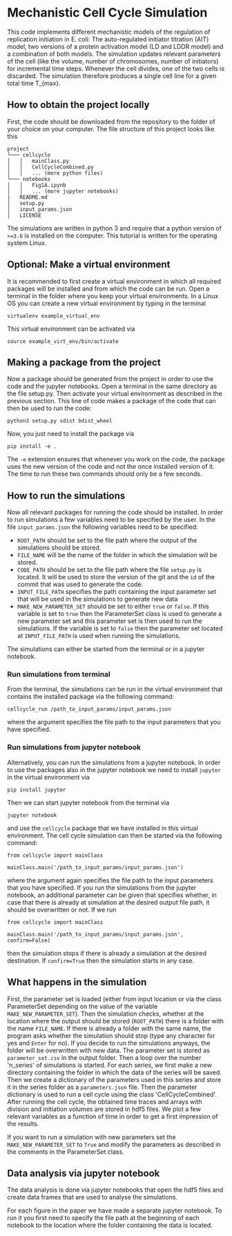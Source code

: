 # Mechanistic Cell Cycle Simulation

This code implements different mechanistic models of the regulation of replication initiation in E. coli: The auto-regulated initiator titration (AIT) model, two versions of a protein activation model (LD and LDDR model) and a combination of both models. 
The simulation updates relevant parameters of the cell (like the volume, number of chromosomes, number of initiators) for incremental time steps. Whenever the cell divides, one of the two cells is discarded. The simulation therefore produces a single cell line for a given total time T_{max}. 

## How to obtain the project locally
First, the code should be downloaded from the repository to the folder of your choice on your computer. 
The file structure of this project looks like this

```
project
└─── cellcycle
│   │   mainClass.py
│   │   CellCycleCombined.py
│   │   ... (more python files)
└─── notebooks
│   │   Fig1A.ipynb
│   │   ... (more jupyter notebooks)
|   README.md
│   setup.py    
│   input_params.json 
│   LICENSE   
```
The simulations are written in python 3 and require that a python version of ``>=3.6`` is installed on the computer. This tutorial is written for the operating system Linux.
## Optional: Make a virtual environment
 It is recommended to first create a virtual environment in which all required packages will be installed and from which the code can be run. Open a terminal in the folder where you keep your virtual environments. In a Linux OS you can create a new virtual environment by typing in the terminal
 ```console
 virtualenv example_virtual_env
 ```
 This virtual environment can be activated via
 ```console
source example_virt_env/bin/activate
```

## Making a package from the project
Now a package should be generated from the project in order to use the code and the jupyter notebooks. Open a terminal in the same directory as the file setup.py. Then activate your virtual environment as described in the previous section.
This line of code makes a package of the code that can then be used to run the code:

```console
python3 setup.py sdist bdist_wheel
```
Now, you just need to install the package via
```console
pip install -e .
```
The ``-e`` extension ensures that whenever you work on the code, the package uses the new version of the code and not the once installed version of it. The time to run these two commands should only be a few seconds.

## How to run the simulations
Now all relevant packages for running the code should be installed. In order to run simulations a few variables need to be specified by the user. In the file ``input_params.json`` the following variables need to be specified:

- ``ROOT_PATH`` should be set to the file path where the output of the simulations should be stored. 
- ``FILE_NAME`` will be the name of the folder in which the simulation will be stored.
- ``CODE_PATH`` should be set to the file path where the file ``setup.py`` is located. It will be used to store the version of the git and the ``id`` of the commit that was used to generate the code.
- ``INPUT_FILE_PATH`` specifies the path containing the input parameter set that will be used in the simulations to generate new data
- ``MAKE_NEW_PARAMETER_SET`` should be set to either ``true`` or ``false``. If this variable is set to ``true`` then the ParameterSet class is used to generate a new parameter set and this parameter set is then used to run the simulations. If the variable is set to ``false`` then the parameter set located at ``INPUT_FILE_PATH`` is used when running the simulations.

The simulations can either be started from the terminal or in a jupyter notebook. 

### Run simulations from terminal
From the terminal, the simulations can be run in the virtual environment that contains the installed package via the following command:
```console
cellcycle_run /path_to_input_params/input_params.json
```
where the argument specifies the file path to the input parameters that you have specified.

### Run simulations from jupyter notebook
Alternatively, you can run the simulations from a jupyter notebook. In order to use the packages also in the jupyter notebook we need to install ``jupyter`` in the virtual environment via

```console
pip install jupyter
```

Then we can start jupyter notebook from the terminal via 

```console
jupyter notebook
```
and use the ``cellcycle`` package that we have installed in this virtual environment. The cell cycle simulation can then be started via the following command:

```console
from cellcycle import mainClass

mainClass.main('/path_to_input_params/input_params.json')
```
where the argument again specifies the file path to the input parameters that you have specified. If you run the simulations from the jupyter notebook, an additional parameter can be given that specifies whether, in case that there is already at simulation at the desired output file path, it should be overwritten or not. If we run 
```console
from cellcycle import mainClass

mainClass.main('/path_to_input_params/input_params.json', confirm=False)
```
then the simulation stops if there is already a simulation at the desired destination. If ``confirm=True`` then the simulation starts in any case. 

## What happens in the simulation

First, the parameter set is loaded (either from input location or via the class ParameterSet depending on the value of the variable ``MAKE_NEW_PARAMETER_SET``). 
Then the simulation checks, whether at the location where the output should be stored (``ROOT_PATH``) there is a folder with the name ``FILE_NAME``. 
If there is already a folder with the same name, the program asks whether the simulation should stop (type any character for yes and ``Enter`` for no). 
If you decide to run the simulations anyways, the folder will be overwritten with new data. The parameter set is stored as ``parameter_set.csv`` in the output folder. Then a loop over the number 'n_series' of simulations is started. For each series, we first make a new directory containing the folder in which the data of the series will be saved. Then we create a dictionary of the parameters used in this series and store it in the series folder as a ``parameters.json`` file. Then the parameter dictionary is used to run a cell cycle using the class 'CellCycleCombined'. After running the cell cycle, the obtained time traces and arrays with division and initiation volumes are stored in hdf5 files. We plot a few relevant variables as a function of time in order to get a first impression of the results. 

If you want to run a simulation with new parameters set the ``MAKE_NEW_PARAMETER_SET`` to ``True`` and modify the parameters as described in the comments in the ParameterSet class.

## Data analysis via jupyter notebook
The data analysis is done via jupyter notebooks that open the hdf5 files and create data frames that are used to analyse the simulations. 

For each figure in the paper we have made a separate jupyter notebook. To run it you first need to specify the file path at the beginning of each notebook to the location where the folder containing the data is located.